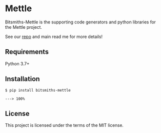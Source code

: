 # Mettle #

Bitsmiths-Mettle is the supporting code generators and python libraries for the Mettle project.

See our <a href="https://bitbucket.org/bitsmiths_za/mettle.git">repo</a> and main read me for more details!


## Requirements ##

Python 3.7+


## Installation ##

```console
$ pip install bitsmiths-mettle

---> 100%
```

## License ##

This project is licensed under the terms of the MIT license.
